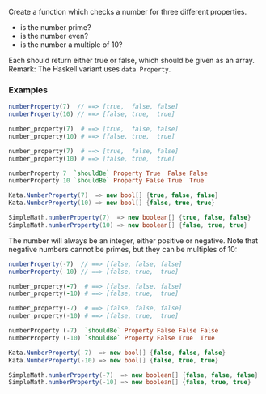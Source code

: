 Create a function which checks a number for three different properties.

- is the number prime?
- is the number even?
- is the number a multiple of 10?

Each should return either true or false, which should be given as an array. Remark: The Haskell variant uses `data Property`.

### Examples
```javascript
numberProperty(7)  // ==> [true,  false, false] 
numberProperty(10) // ==> [false, true,  true] 
```
```ruby
number_property(7)  # ==> [true,  false, false] 
number_property(10) # ==> [false, true,  true] 
```
```python
number_property(7)  # ==> [true,  false, false] 
number_property(10) # ==> [false, true,  true] 
```
```haskell
numberProperty 7  `shouldBe` Property True  False False
numberProperty 10 `shouldBe` Property False True  True
```
```csharp
Kata.NumberProperty(7)  => new bool[] {true, false, false}
Kata.NumberProperty(10) => new bool[] {false, true, true}
```
```java
SimpleMath.numberProperty(7)  => new boolean[] {true, false, false}
SimpleMath.numberProperty(10) => new boolean[] {false, true, true}
```
The number will always be an integer, either positive or negative. Note that negative numbers cannot be primes, but they can be multiples of 10:

```javascript
numberProperty(-7)  // ==> [false, false, false] 
numberProperty(-10) // ==> [false, true,  true] 
```
```ruby
number_property(-7)  # ==> [false, false, false] 
number_property(-10) # ==> [false, true,  true] 
```
```python
number_property(-7)  # ==> [false, false, false] 
number_property(-10) # ==> [false, true,  true] 
```
```haskell
numberProperty (-7)  `shouldBe` Property False False False
numberProperty (-10) `shouldBe` Property False True  True
```
```csharp
Kata.NumberProperty(-7)  => new bool[] {false, false, false}
Kata.NumberProperty(-10) => new bool[] {false, true, true}
```
```java
SimpleMath.numberProperty(-7)  => new boolean[] {false, false, false}
SimpleMath.numberProperty(-10) => new boolean[] {false, true, true}
```